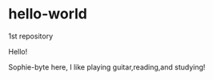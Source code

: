 # hello-world
1st repository

Hello!

Sophie-byte here, I like playing guitar,reading,and studying!
